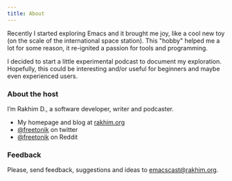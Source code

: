 ```yaml
---
title: About
---
```


Recently I started exploring Emacs and it brought me joy, like a cool new toy (on the scale of the international space station). This "hobby" helped me a lot for some reason, it re-ignited a passion for tools and programming.

I decided to start a little experimental podcast to document my exploration. Hopefully, this could be interesting and/or useful for beginners and maybe even experienced users.

### About the host

I’m Rakhim D., a software developer, writer and podcaster.

- My homepage and blog at [rakhim.org](https://rakhim.org/)
- [@freetonik](https://twitter.com/freetonik) on twitter
- [@freetonik](https://www.reddit.com/user/freetonik) on Reddit

### Feedback

Please, send feedback, suggestions and ideas to [emacscast@rakhim.org](mailto:emacscast@rakhim.org).
